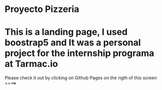 # Proyecto Pizzeria
# This is a landing page, I used boostrap5 and It was a personal project for the internship programa at Tarmac.io
Please check it out by clicking on Github Pages on the rigth of this screen                               ====>

